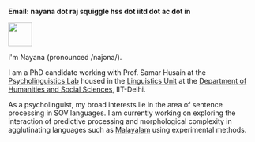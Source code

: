
**Email: nayana dot raj squiggle hss dot iitd dot ac dot in**

<img src="[https://github.com/favicon.ico](https://github.com/nayana-raj/nayana-raj.github.io/blob/main/images/website.jpg)" width="48">

I'm Nayana (pronounced /najəna/).

I am a PhD candidate working with Prof. Samar Husain at the [Psycholinguistics Lab](https://web.iitd.ac.in/~samar/lab.html) housed in the [Linguistics Unit](https://sites.google.com/view/iit-delhi-linguistics) at the [Department of Humanities and Social Sciences](https://hss.iitd.ac.in/), IIT-Delhi.

As a psycholinguist, my broad interests lie in the area of sentence processing in SOV languages. I am currently working on exploring the interaction of predictive processing and morphological complexity in agglutinating languages such as [Malayalam](https://en.wikipedia.org/wiki/Malayalam_grammar) using experimental methods.

